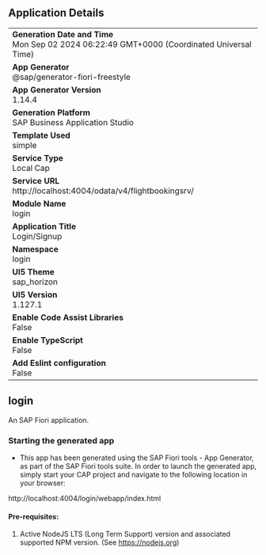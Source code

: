 ## Application Details
|               |
| ------------- |
|**Generation Date and Time**<br>Mon Sep 02 2024 06:22:49 GMT+0000 (Coordinated Universal Time)|
|**App Generator**<br>@sap/generator-fiori-freestyle|
|**App Generator Version**<br>1.14.4|
|**Generation Platform**<br>SAP Business Application Studio|
|**Template Used**<br>simple|
|**Service Type**<br>Local Cap|
|**Service URL**<br>http://localhost:4004/odata/v4/flightbookingsrv/|
|**Module Name**<br>login|
|**Application Title**<br>Login/Signup|
|**Namespace**<br>login|
|**UI5 Theme**<br>sap_horizon|
|**UI5 Version**<br>1.127.1|
|**Enable Code Assist Libraries**<br>False|
|**Enable TypeScript**<br>False|
|**Add Eslint configuration**<br>False|

## login

An SAP Fiori application.

### Starting the generated app

-   This app has been generated using the SAP Fiori tools - App Generator, as part of the SAP Fiori tools suite.  In order to launch the generated app, simply start your CAP project and navigate to the following location in your browser:

http://localhost:4004/login/webapp/index.html

#### Pre-requisites:

1. Active NodeJS LTS (Long Term Support) version and associated supported NPM version.  (See https://nodejs.org)


